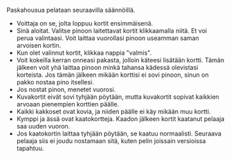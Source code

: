 Paskahousua pelataan seuraavilla säännöillä.

* Voittaja on se, jolta loppuu kortit ensimmäisenä.
* Sinä aloitat. Valitse pinoon laitettavat kortit klikkaamalla niitä. Et voi perua valintaasi. Voit laittaa vuorollasi pinoon useamman saman arvoisen kortin. 
* Kun olet valinnut kortit, klikkaa nappia "valmis".
* Voit kokeilla kerran onneasi pakasta, jolloin käteesi lisätään kortti. Tämän jälkeen voit yhä laittaa pinoon minkä tahansa kädessä olevistasi korteista. Jos tämän jälkeen mikään korttisi ei sovi pinoon, sinun on pakko nostaa pino itsellesi.
* Jos nostat pinon, menetet vuorosi.
* Kuvakortit eivät sovi tyhjään pöytään, mutta kuvakortit sopivat kaikkien arvoaan pienempien korttien päälle.
* Kaikki kakkoset ovat kovia, ja niiden päälle ei käy mikään muu kortti.
* Kymppi ja ässä ovat kaatokortteja. Kaadon jälkeen kortit kaatanut pelaaja saa uuden vuoron.
* Jos kaatokortin laittaa tyhjään pöytään, se kaatuu normaalisti. Seuraava pelaaja siis ei joudu nostamaan sitä, kuten pelin joissain versioissa tapahtuu.
